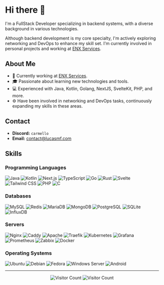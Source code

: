 # Hi there 👋

I'm a FullStack Developer specializing in backend systems, with a diverse background in various technologies. 

Although backend development is my core specialty, I'm actively exploring networking and DevOps to enhance my skill set. I'm currently involved in personal projects and working at [ENX Services](https://github.com/enxservices).

## About Me

- 🔭 Currently working at [ENX Services](https://github.com/enxservices).
- 🎓 Passionate about learning new technologies and tools.
- 💻 Experienced with Java, Kotlin, Golang, NextJS, SvelteKit, PHP, and more.
- ⚙️ Have been involved in networking and DevOps tasks, continuously expanding my skills in these areas.

## Contact

- **Discord:** `carmello`
- **Email:** [contact@lucasmf.com](mailto:contact@lucasmf.com)

## Skills

### Programming Languages
<p>
  <img alt="Java" src="https://img.shields.io/badge/java-%23000000.svg?&style=for-the-badge&logo=openjdk&logoColor=white"/>
  <img alt="Kotlin" src="https://img.shields.io/badge/kotlin-%237F52FF.svg?&style=for-the-badge&logo=kotlin&logoColor=white"/>
  <img alt="Next.js" src="https://img.shields.io/badge/next.js%20-%23000000.svg?&style=for-the-badge&logo=nextdotjs&logoColor=white"/>
  <img alt="TypeScript" src="https://img.shields.io/badge/typescript%20-%233178C6.svg?&style=for-the-badge&logo=typescript&logoColor=white"/>
  <img alt="Go" src="https://img.shields.io/badge/go%20-%2300ADD8.svg?&style=for-the-badge&logo=go&logoColor=white"/>
  <img alt="Rust" src="https://img.shields.io/badge/rust-000000?style=for-the-badge&logo=rust&logoColor=white"/>
  <img alt="Svelte" src="https://img.shields.io/badge/svelte-FF3E00?style=for-the-badge&logo=svelte&logoColor=white"/>
  <img alt="Tailwind CSS" src="https://img.shields.io/badge/tailwindcss-38B2AC?style=for-the-badge&logo=tailwind-css&logoColor=white"/>
  <img alt="PHP" src="https://img.shields.io/badge/php-777BB4?style=for-the-badge&logo=php&logoColor=white"/>
  <img alt="C" src="https://img.shields.io/badge/C-00599C?style=for-the-badge&logo=c&logoColor=white"/>
</p>

### Databases
<p>
  <img alt="MySQL" src="https://img.shields.io/badge/mysql-%234479A1.svg?&style=for-the-badge&logo=mysql&logoColor=white"/>
  <img alt="Redis" src="https://img.shields.io/badge/redis-%23FF4438.svg?&style=for-the-badge&logo=redis&logoColor=white"/>
  <img alt="MariaDB" src="https://img.shields.io/badge/MariaDB-%23003545?style=for-the-badge&logo=mariadb&logoColor=white"/>
  <img alt="MongoDB" src="https://img.shields.io/badge/MongoDB-%2347A248.svg?&style=for-the-badge&logo=mongodb&logoColor=white"/>
  <img alt="PostgreSQL" src="https://img.shields.io/badge/PostgreSQL-4169E1?style=for-the-badge&logo=postgresql&logoColor=white"/>
  <img alt="SQLite" src="https://img.shields.io/badge/SQLite-003B57?style=for-the-badge&logo=sqlite&logoColor=white"/>
  <img alt="InfluxDB" src="https://img.shields.io/badge/InfluxDB-22ADF6?style=for-the-badge&logo=influxdb&logoColor=white"/>
</p>

### Servers
<p>
  <img alt="Nginx" src="https://img.shields.io/badge/nginx%20-%23009639.svg?&style=for-the-badge&logo=nginx&logoColor=white"/>
  <img alt="Caddy" src="https://img.shields.io/badge/Caddy-00A7D0?style=for-the-badge&logo=caddy&logoColor=white"/>
  <img alt="Apache" src="https://img.shields.io/badge/Apache-D22128?style=for-the-badge&logo=apache&logoColor=white"/>
  <img alt="Traefik" src="https://img.shields.io/badge/Traefik-24A1C1?style=for-the-badge&logo=traefikproxy&logoColor=white"/>
  <img alt="Kubernetes" src="https://img.shields.io/badge/Kubernetes-326CE5?style=for-the-badge&logo=kubernetes&logoColor=white"/>
  <img alt="Grafana" src="https://img.shields.io/badge/Grafana-F46800?style=for-the-badge&logo=grafana&logoColor=white"/>
  <img alt="Prometheus" src="https://img.shields.io/badge/Prometheus-E6522C?style=for-the-badge&logo=prometheus&logoColor=white"/>
  <img alt="Zabbix" src="https://img.shields.io/badge/Zabbix-DC382D?style=for-the-badge&logo=zabbix&logoColor=white"/>
  <img alt="Docker" src="https://img.shields.io/badge/Docker-2CA5E0?style=for-the-badge&logo=docker&logoColor=white"/>
</p>

### Operating Systems
<p>
  <img alt="Ubuntu" src="https://img.shields.io/badge/Ubuntu-E95420?style=for-the-badge&logo=ubuntu&logoColor=white" />
  <img alt="Debian" src="https://img.shields.io/badge/Debian-A81D33?style=for-the-badge&logo=debian&logoColor=white" />
  <img alt="Fedora" src="https://img.shields.io/badge/Fedora-294172?style=for-the-badge&logo=fedora&logoColor=white" />
  <img alt="Windows Server" src="https://img.shields.io/badge/Windows-0078D6?style=for-the-badge&logo=windows&logoColor=white" />
  <img alt="Android" src="https://img.shields.io/badge/Android-05150C?style=for-the-badge&logo=android&logoColor=white" />
</p>


---

<div align="center">
  <img alt="Visitor Count" src="https://komarev.com/ghpvc/?username=Lucasmellof">
  <img alt="Visitor Count" src="https://wakatime.com/badge/user/83668bde-d0b5-40d8-a000-4061ec8d5db6.svg">
</div>
